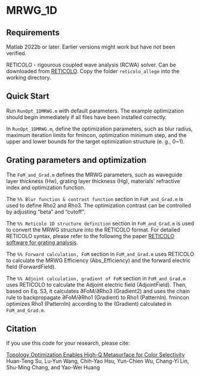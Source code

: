 # MRWG_1D

## Requirements
Matlab 2022b or later. Earlier versions might work but have not been verified.

RETICOLO - rigourous coupled wave analysis (RCWA) solver. Can be downloaded from [RETICOLO](https://www.lp2n.institutoptique.fr/equipes-de-recherche-du-lp2n/light-complex-nanostructures). Copy the folder `reticolo_allege` into the working directory.

## Quick Start
Run `RunOpt_1DMRWG.m` with default parameters. The example optimization should begin immediately if all files have been installed correctly.

In `RunOpt_1DMRWG.m`, define the optimization parameters, such as blur radius, maximum iteration limits for fmincon, optimization minimum step, and the upper and lower bounds for the target optimization structure (e. g., 0~1).

## Grating parameters and optimization
The `FoM_and_Grad.m` defines the MRWG parameters, such as waveguide layer thickness (Hw), grating layer thickness (Hg), materials' refractive index and optimization function.

The `%% Blur function & contrast function` section in `FoM_and_Grad.m` is used to define Rho2 and Rho3. The optimization contrast can be controlled by adjusting “beta” and “cutoff”.

The `%% Reticolo 1D structure definition` section in `FoM_and_Grad.m` is used to convert the MRWG structure into the RETICOLO format. For detailed RETICOLO syntax, please refer to the following the paper [RETICOLO software for grating analysis](https://arxiv.org/abs/2101.00901).

The `%% Forward calculation, FoM` section in `FoM_and_Grad.m` uses RETICOLO to calculate the MRWG Efficiency (Abs_Efficiency) and the forward electric field (ForwardField).

The `%% Adjoint calculation, gradient of FoM` section in `FoM_and_Grad.m` uses RETICOLO to calculate the Adjoint electric field (AdjointField). Then, based on Eq. S3, it calculates ∂FoM/∂Rho3 (Gradient2) and uses the chain rule to backpropagate ∂FoM/∂Rho1 (Gradient) to Rho1 (PatternIn). fmincon optimizes Rho1 (PatternIn) according to the   (Gradient) calculated in `FoM_and_Grad.m`.

## Citation
If you use this code for your research, please cite:

[Topology Optimization Enables High-Q Metasurface for Color Selectivity](https://doi.org/10.1021/acs.nanolett.4c01858) <br>
Huan-Teng Su, Lu-Yun Wang, Chih-Yao Hsu, Yun-Chien Wu, Chang-Yi Lin, Shu-Ming Chang, and Yao-Wei Huang
